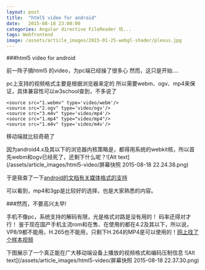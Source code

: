```yaml
---
layout: post
title:  "html5 video for android"
date:   2015-08-18 23:00:00
categories: Angular directive FileReader 坑...
tags: Webfrontend
image: /assets/article_images/2015-01-25-webgl-shader/plexus.jpg
---
```



###html5 video for android

前一阵子搞html5 的video，为pc端已经操了很多心
然而，这只是开始....

pc上支持的视频格式主要是根据浏览器来定的
所以需要webm、ogv、mp4来保证，具体兼容性可以w3school查到，不多说了

```
<source src="1.webmv" type='video/webm'/>
<source src="2.ogv" type='video/ogv'/>
<source src="3.m4v" type='video/mp4'/>
<source src="1.mp4" type="video/mp4"/>
<source src="1.m4v" type='video/m4v'/>
```

移动端就比较奇葩了

因为android4.x及其以下的浏览器内核策略是，都得用系统的webkit核，所以首先webm和ogv已经死了，还剩下什么呢？![Alt text](/assets/article_images/html5-video/屏幕快照 2015-08-18 22.24.38.png)

于是我查了一下[android的文档有关媒体格式的支持](http://developer.android.com/guide/appendix/media-formats.html)

可以看到，mp4和3gp是比较好的选择，也是大家熟悉的内容。

###然而，不要高兴太早!

手机不像pc，系统支持的解码有限，光是格式对路是没有用的！
码率还得对才行！
鉴于现在国产手机主流rom和在售、在使用的都在4.2及其以下，所以说，VP8/9都不能用，H.265也不能用，只剩下H.264的MP4是可以使用的！[网上找了个样本视频](http://techslides.com/sample-webm-ogg-and-mp4-video-files-for-html5)

下图展示了一个真正能在广大移动端设备上播放的视频格式和编码压制信息
![Alt text](/assets/article_images/html5-video/屏幕快照 2015-08-18 22.37.30.png)

